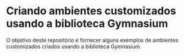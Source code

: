 # Criando ambientes customizados usando a biblioteca Gymnasium

O objetivo deste repositório é fornecer alguns exemplos de ambientes customizados criados 
usando a biblioteca Gymnasium. 


